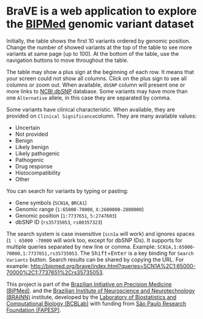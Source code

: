 # BraVE is a web application to explore the [BIPMed](http://bipmed.org/) genomic variant dataset

Initially, the table shows the first 10 variants ordered by genomic position.
Change the number of showed variants at the top of the table to see more variants at same page (up to 100).
At the bottom of the table, use the navigation buttons to move throughout the table.

The table may show a plus sign at the beginning of each row.
It means that your screen could not show all columns.
Click on the plus sign to see all columns or zoom out.
When available, `dbSNP` column will present one or more links to [NCBI dbSNP](https://www.ncbi.nlm.nih.gov/snp/) database.
Some variants may have more than one `Alternative` allele, in this case they are separated by comma.

Some variants have clinical characteristic. When available, they are provided on `Clinical Significance`column.
They are many available values:

- <span class="badge badge-pill uncertain-significance">Uncertain</span>
- <span class="badge badge-pill not-provided">Not provided</span>
- <span class="badge badge-pill benign">Benign</span>
- <span class="badge badge-pill likely-benign">Likely benign</span>
- <span class="badge badge-pill likely-pathogenic">Likely pathogenic</span>
- <span class="badge badge-pill pathogenic">Pathogenic</span>
- <span class="badge badge-pill drug-response">Drug response</span>
- <span class="badge badge-pill histocompatibility">Histocompatibility</span>
- <span class="badge badge-pill other">Other</span>

You can search for variants by typing or pasting:

- Gene symbols (`SCN1A`, `BRCA1`)
- Genomic range (`1:65000-70000`, `X:2600000-2800000`)
- Genomic position (`1:7737651`, `5:2747603`)
- dbSNP ID (`rs35735053`, `rs80357323`)

The search system is case insensitive (`scn1a` will work) and ignores spaces (`1 : 65000 -70000` will work too, except for dbSNP IDs).
It supports for multiple queries separated by new line or comma.
Example: `SCN1A,1:65000-70000,1:7737651,rs35735053`. The <kbd>Shift</kbd>+<kbd>Enter</kbd> is a key binding for `Search Variants` button.
Search results can be shared by copying the URL.
For example: http://bipmed.org/brave/index.html?queries=SCN1A%2C1:65000-70000%2C1:7737651%2Crs35735053.

This project is part of the [Brazilian Initiative on Precision Medicine (BIPMed)](http://bipmed.org).
and the [Brazilian Institute of Neuroscience and Neurotechnology (BRAINN)](http://www.brainn.org.br/en/) institute,
developed by the [Laboratory of Biostatistics and Computational Biology (BCBLab)](https://github.com/labbcb")
with funding from [São Paulo Research Foundation (FAPESP)](http://www.fapesp.br/en/).
